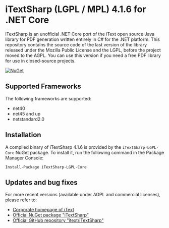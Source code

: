 # iTextSharp (LGPL / MPL) 4.1.6 for .NET Core

iTextSharp is an unofficial .NET Core port of the iText open source Java library for PDF generation written entirely in C# for the .NET platform. This repository contains the source code of the last version of the library released under the Mozilla Public License and the LGPL, before the project moved to the AGPL. You can use this version if you need a free PDF library for use in closed-source projects.

[![NuGet](https://img.shields.io/nuget/v/iTextSharp-LGPL-Core.svg)](https://nuget.org/packages/iTextSharp-LGPL-Core)

## Supported Frameworks
The following frameworks are supported:
- net40
- net45 and up
- netstandard2.0

## Installation
A compiled binary of iTextSharp 4.1.6 is provided by the `iTextSharp-LGPL-Core` NuGet package. To install it, run the following command in the Package Manager Console:

    Install-Package iTextSharp-LGPL-Core

## Updates and bug fixes
For more recent versions (available under AGPL and commercial licenses), please refer to:

- [Corporate homepage of iText](http://itextpdf.com/)
- [Official NuGet package "iTextSharp"](https://www.nuget.org/packages/iTextSharp/)
- [Official GitHub repository "itext/iTextSharp"](https://github.com/itext/itextsharp)
